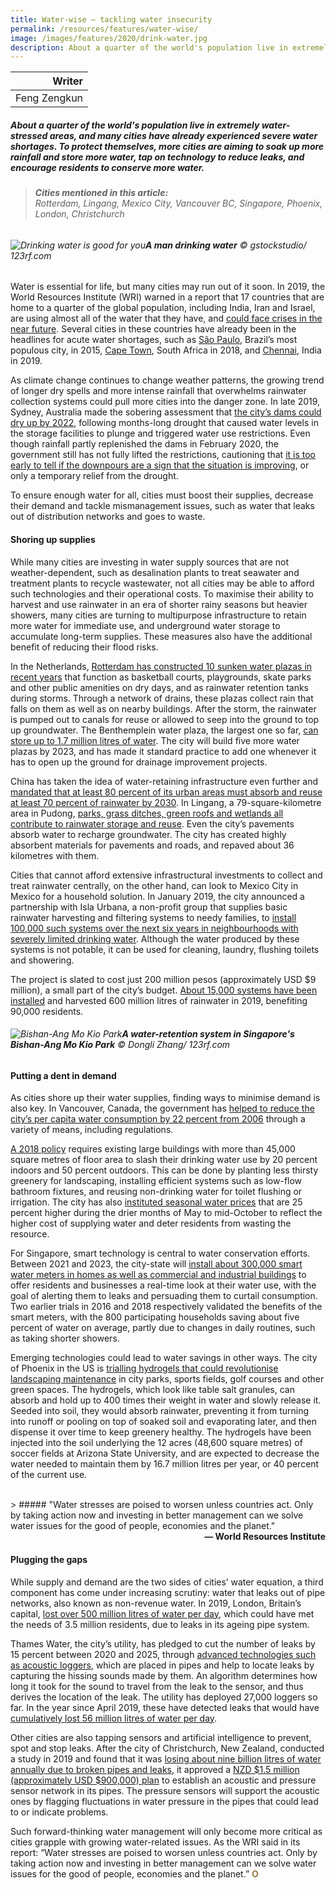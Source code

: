 ```yaml
---
title: Water-wise – tackling water insecurity
permalink: /resources/features/water-wise/
image: /images/features/2020/drink-water.jpg
description: About a quarter of the world's population live in extremely water-stressed areas, and many cities have already experienced severe water shortages. To protect themselves, more cities are aiming to soak up more rainfall and store more water, tap on technology to reduce leaks, and encourage residents to conserve more water.
---
```


| Writer |
|---:|
| Feng Zengkun |

##### About a quarter of the world's population live in extremely water-stressed areas, and many cities have already experienced severe water shortages. To protect themselves, more cities are aiming to soak up more rainfall and store more water, tap on technology to reduce leaks, and encourage residents to conserve more water.

> ###### **Cities mentioned in this article:** <br> Rotterdam, Lingang, Mexico City, Vancouver BC, Singapore, Phoenix, London, Christchurch

###### ![Drinking water is good for you](/images/features/2020/drink-water.jpg/)**A man drinking water** © gstockstudio/ 123rf.com

Water is essential for life, but many cities may run out of it soon. In 2019, the World Resources Institute (WRI) warned in a report that 17 countries that are home to a quarter of the global population, including India, Iran and Israel, are using almost all of the water that they have, and [could face crises in the near future](https://www.wri.org/blog/2019/08/17-countries-home-one-quarter-world-population-face-extremely-high-water-stress). Several cities in these countries have already been in the headlines for acute water shortages, such as [São Paulo](https://www.nytimes.com/2015/02/17/world/americas/drought-pushes-sao-paulo-brazil-toward-water-crisis.html), Brazil’s most populous city, in 2015, [Cape Town](https://www.nytimes.com/2018/01/30/world/africa/cape-town-day-zero.html), South Africa in 2018, and [Chennai](https://www.nytimes.com/2019/07/11/world/asia/india-water-crisis.html), India in 2019.

As climate change continues to change weather patterns, the growing trend of longer dry spells and more intense rainfall that overwhelms rainwater collection systems could pull more cities into the danger zone. In late 2019, Sydney, Australia made the sobering assessment that [the city’s dams could dry up by 2022](https://7news.com.au/business/water/sydneys-water-levels-approaching-day-zero-as-stricter-water-restrictions-loom-c-557314), following months-long drought that caused water levels in the storage facilities to plunge and triggered water use restrictions. Even though rainfall partly replenished the dams in February 2020, the government still has not fully lifted the restrictions, cautioning that [it is too early to tell if the downpours are a sign that the situation is improving](https://www.sydneywater.com.au/SW/water-the-environment/what-we-re-doing/water-restrictions/index.htm), or only a temporary relief from the drought.

To ensure enough water for all, cities must boost their supplies, decrease their demand and tackle mismanagement issues, such as water that leaks out of distribution networks and goes to waste. 

#### **Shoring up supplies**

While many cities are investing in water supply sources that are not weather-dependent, such as desalination plants to treat seawater and treatment plants to recycle wastewater, not all cities may be able to afford such technologies and their operational costs. To maximise their ability to harvest and use rainwater in an era of shorter rainy seasons but heavier showers, many cities are turning to multipurpose infrastructure to retain more water for immediate use, and underground water storage to accumulate long-term supplies. These measures also have the additional benefit of reducing their flood risks. 

In the Netherlands, [Rotterdam has constructed 10 sunken water plazas in recent years](https://www.nola.com/news/environment/water_ways/article_3b49a148-5e56-11ea-8115-2b83b5fcd4ee.html) that function as basketball courts, playgrounds, skate parks and other public amenities on dry days, and as rainwater retention tanks during storms. Through a network of drains, these plazas collect rain that falls on them as well as on nearby buildings. After the storm, the rainwater is pumped out to canals for reuse or allowed to seep into the ground to top up groundwater. The Benthemplein water plaza, the largest one so far, [can store up to 1.7 million litres of water](https://www.c40.org/case_studies/benthemplein-water-square-an-innovative-way-to-prevent-urban-flooding-in-rotterdam). The city will build five more water plazas by 2023, and has made it standard practice to add one whenever it has to open up the ground for drainage improvement projects.

China has taken the idea of water-retaining infrastructure even further and [mandated that at least 80 percent of its urban areas must absorb and reuse at least 70 percent of rainwater by 2030](https://www.chinadaily.com.cn/china/2015-10/10/content_22147298.htm). In Lingang, a 79-square-kilometre area in Pudong, [parks, grass ditches, green roofs and wetlands all contribute to rainwater storage and reuse](https://www.shine.cn/news/metro/1908220642/). Even the city’s pavements absorb water to recharge groundwater. The city has created highly absorbent materials for pavements and roads, and repaved about 36 kilometres with them.

Cities that cannot afford extensive infrastructural investments to collect and treat rainwater centrally, on the other hand, can look to Mexico City in Mexico for a household solution. In January 2019, the city announced a partnership with Isla Urbana, a non-profit group that supplies basic rainwater harvesting and filtering systems to needy families, to [install 100,000 such systems over the next six years in neighbourhoods with severely limited drinking water](https://mexiconewsdaily.com/news/mexico-city-announces-water-catchment-program/). Although the water produced by these systems is not potable, it can be used for cleaning, laundry, flushing toilets and showering. 

The project is slated to cost just 200 million pesos (approximately USD $9 million), a small part of the city’s budget. [About 15,000 systems have been installed](https://islaurbana.org/english/urban-systems-2/) and harvested 600 million litres of rainwater in 2019, benefiting 90,000 residents. 

###### ![Bishan-Ang Mo Kio Park](/images/features/2020/bishan-park.jpg/)**A water-retention system in Singapore's Bishan-Ang Mo Kio Park** © Dongli Zhang/ 123rf.com

#### **Putting a dent in demand**

As cities shore up their water supplies, finding ways to minimise demand is also key. In Vancouver, Canada, the government has [helped to reduce the city’s per capita water consumption by 22 percent from 2006](https://vancouver.ca/green-vancouver/clean-water.aspx#water-progress) through a variety of means, including regulations.

[A 2018 policy](https://guidelines.vancouver.ca/R036.pdf) requires existing large buildings with more than 45,000 square metres of floor area to slash their drinking water use by 20 percent indoors and 50 percent outdoors. This can be done by planting less thirsty greenery for landscaping, installing efficient systems such as low-flow bathroom fixtures, and reusing non-drinking water for toilet flushing or irrigation. The city has also [instituted seasonal water prices](https://vancouver.ca/home-property-development/water-and-sewer-bill.aspx) that are 25 percent higher during the drier months of May to mid-October to reflect the higher cost of supplying water and deter residents from wasting the resource. 

For Singapore, smart technology is central to water conservation efforts. Between 2021 and 2023, the city-state will [install about 300,000 smart water meters in homes as well as commercial and industrial buildings](https://www.pub.gov.sg/smartwatermeterprogramme/about) to offer residents and businesses a real-time look at their water use, with the goal of alerting them to leaks and persuading them to curtail consumption. Two earlier trials in 2016 and 2018 respectively validated the benefits of the smart meters, with the 800 participating households saving about five percent of water on average, partly due to changes in daily routines, such as taking shorter showers.

Emerging technologies could lead to water savings in other ways. The city of Phoenix in the US is [trialling hydrogels that could revolutionise landscaping maintenance](https://www.phoenix.gov/news/waterservices/2396) in city parks, sports fields, golf courses and other green spaces. The hydrogels, which look like table salt granules, can absorb and hold up to 400 times their weight in water and slowly release it. Seeded into soil, they would absorb rainwater, preventing it from turning into runoff or pooling on top of soaked soil and evaporating later, and then dispense it over time to keep greenery healthy. The hydrogels have been injected into the soil underlying the 12 acres (48,600 square metres) of soccer fields at Arizona State University, and are expected to decrease the water needed to maintain them by 16.7 million litres per year, or 40 percent of the current use.

<br>
> ##### "Water stresses are poised to worsen unless countries act. Only by taking action now and investing in better management can we solve water issues for the good of people, economies and the planet."

<div align="right"><b>— World Resources Institute</b></div>

#### **Plugging the gaps**

While supply and demand are the two sides of cities’ water equation, a third component has come under increasing scrutiny: water that leaks out of pipe networks, also known as non-revenue water. In 2019, London, Britain’s capital, [lost over 500 million litres of water per day](https://www.wired.co.uk/article/london-thames-water-leaks), which could have met the needs of 3.5 million residents, due to leaks in its ageing pipe system. 

Thames Water, the city’s utility, has pledged to cut the number of leaks by 15 percent between 2020 and 2025, through [advanced technologies such as acoustic loggers](https://www.itv.com/news/meridian/2018-09-03/thames-water-to-spend-11-7bn-on-improvements/), which are placed in pipes and help to locate leaks by capturing the hissing sounds made by them. An algorithm determines how long it took for the sound to travel from the leak to the sensor, and thus derives the location of the leak. The utility has deployed 27,000 loggers so far. In the year since April 2019, these have detected leaks that would have [cumulatively lost 56 million litres of water per day](https://www.thameswater.co.uk/help-and-advice/leaks/our-leakage-performance).

Other cities are also tapping sensors and artificial intelligence to prevent, spot and stop leaks. After the city of Christchurch, New Zealand, conducted a study in 2019 and found that it was [losing about nine billion litres of water annually due to broken pipes and leaks](https://www.stuff.co.nz/national/111177877/leaky-pipes-lose-70-swimming-pools-worth-of-christchurch-water-a-week), it approved a [NZD $1.5 million (approximately USD $900,000) plan](https://ccc.govt.nz/the-council/plans-strategies-policies-and-bylaws/plans/long-term-plan-and-annual-plans/older-plans/2019-to-2020-annual-plan) to establish an acoustic and pressure sensor network in its pipes. The pressure sensors will support the acoustic ones by flagging fluctuations in water pressure in the pipes that could lead to or indicate problems. 

Such forward-thinking water management will only become more critical as cities grapple with growing water-related issues. As the WRI said in its report: “Water stresses are poised to worsen unless countries act. Only by taking action now and investing in better management can we solve water issues for the good of people, economies and the planet.” **<font color="#967942">O</font>**
